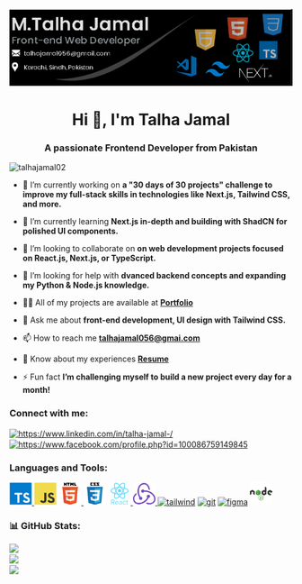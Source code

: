 <img src="githubBanner.png" alt="Github Banner" />

<h1 align="center">Hi 👋, I'm Talha Jamal</h1>
<h3 align="center">A passionate Frontend Developer from Pakistan</h3>

<p align="left"> <img src="https://komarev.com/ghpvc/?username=talhajamal02&label=Profile%20views&color=0e75b6&style=flat" alt="talhajamal02" /> </p>

- 🔭 I’m currently working on **a "30 days of 30 projects" challenge to improve my full-stack skills in technologies like Next.js, Tailwind CSS, and more.**

- 🌱 I’m currently learning **Next.js in-depth and building with ShadCN for polished UI components.**

- 👯 I’m looking to collaborate on **on web development projects focused on React.js, Next.js, or TypeScript.**

- 🤝 I’m looking for help with **dvanced backend concepts and expanding my Python & Node.js knowledge.**

- 👨‍💻 All of my projects are available at **[Portfolio](https://portfolio-talha-jamal-02.vercel.app/)**

- 💬 Ask me about **front-end development, UI design with Tailwind CSS.**

- 📫 How to reach me **talhajamal056@gmai.com**

- 📄 Know about my experiences **[Resume](https://drive.google.com/file/d/1OKpDjNIdaz_Slb-hyDfeYh4C60EK6Jas/view?usp=sharing)**

- ⚡ Fun fact **I’m challenging myself to build a new project every day for a month!**

<h3 align="left">Connect with me:</h3>
<p align="left">
<a href="https://linkedin.com/in/https://www.linkedin.com/in/talha-jamal-/" target="blank"><img align="center" src="https://raw.githubusercontent.com/rahuldkjain/github-profile-readme-generator/master/src/images/icons/Social/linked-in-alt.svg" alt="https://www.linkedin.com/in/talha-jamal-/" height="30" width="40" /></a>
<a href="https://fb.com/https://www.facebook.com/profile.php?id=100086759149845" target="blank"><img align="center" src="https://raw.githubusercontent.com/rahuldkjain/github-profile-readme-generator/master/src/images/icons/Social/facebook.svg" alt="https://www.facebook.com/profile.php?id=100086759149845" height="30" width="40" /></a>
</p>

<h3 align="left">Languages and Tools:</h3>
<p align="left">
<a href="https://www.typescriptlang.org/" target="_blank" rel="noreferrer"> <img src="https://raw.githubusercontent.com/devicons/devicon/master/icons/typescript/typescript-original.svg" alt="typescript" width="40" height="40"/> </a>
<a href="https://developer.mozilla.org/en-US/docs/Web/JavaScript" target="_blank" rel="noreferrer"> <img src="https://raw.githubusercontent.com/devicons/devicon/master/icons/javascript/javascript-original.svg" alt="javascript" width="40" height="40"/></a> 
<a href="https://www.w3.org/html/" target="_blank" rel="noreferrer"> <img src="https://raw.githubusercontent.com/devicons/devicon/master/icons/html5/html5-original-wordmark.svg" alt="html5" width="40" height="40"/> </a> 
<a href="https://www.w3schools.com/css/" target="_blank" rel="noreferrer"> <img src="https://raw.githubusercontent.com/devicons/devicon/master/icons/css3/css3-original-wordmark.svg" alt="css3" width="40" height="40"/></a>
<a href="https://reactjs.org/" target="_blank" rel="noreferrer"> <img src="https://raw.githubusercontent.com/devicons/devicon/master/icons/react/react-original-wordmark.svg" alt="react" width="40" height="40"/> </a> 
<a href="https://redux.js.org" target="_blank" rel="noreferrer"> <img src="https://raw.githubusercontent.com/devicons/devicon/master/icons/redux/redux-original.svg" alt="redux" width="40" height="40"/> </a> <a href="https://tailwindcss.com/" target="_blank" rel="noreferrer"> <img src="https://www.vectorlogo.zone/logos/tailwindcss/tailwindcss-icon.svg" alt="tailwind" width="40" height="40"/></a> 
<a href="https://git-scm.com/" target="_blank" rel="noreferrer"> <img src="https://www.vectorlogo.zone/logos/git-scm/git-scm-icon.svg" alt="git" width="40" height="40"/></a> 
<a href="https://www.figma.com/" target="_blank" rel="noreferrer"> <img src="https://www.vectorlogo.zone/logos/figma/figma-icon.svg" alt="figma" width="40" height="40"/></a>
<a href="https://nodejs.org" target="_blank" rel="noreferrer"> <img src="https://raw.githubusercontent.com/devicons/devicon/master/icons/nodejs/nodejs-original-wordmark.svg" alt="nodejs" width="40" height="40"/> </a> 

</p>

### 📊 GitHub Stats:
![](https://github-readme-stats.vercel.app/api?username=TalhaJamal02&theme=dark&hide_border=false&include_all_commits=false&count_private=false)<br/>
![](https://github-readme-streak-stats.herokuapp.com/?user=TalhaJamal02&theme=dark&hide_border=false)<br/>
![](https://github-readme-stats.vercel.app/api/top-langs/?username=TalhaJamal02&theme=dark&hide_border=false&include_all_commits=false&count_private=false&layout=compact)
